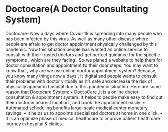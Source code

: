 # Doctocare(A Doctor Consultating System)
Doctocare-
Now a days where Covid-19 is spreading into many people who has been infected by this virus. As well as many other disease where people are afraid to get doctor appointment physically challenged by this pandemic. Now this situation people has wanted an online service to consult with their trusted doctors and get perfect guidance for the specific symptoms , which are they facing . So we planed a website to help them for doctor consultation and appointment to their door steps. You may want to know that , why are we use online doctor appointment system? Because, you know many things now a days , It digital and people wants to consult their problems with doctor virtually as it’s safe and decrease the risk of physically appear in hospital due to this pandemic situation. Here are some reason that Doctocare System: • DoctoCare ,it is a online doctor consultation & appointment system .It helps to people make easy to find out their doctor in nearest location , and book the appointment easily. • Automated scheduling benefits large-scale medical center monetary savings. • It helps us to appoints specialized doctors at home in one click. • It is an optimize phase of medical healthcare to improve patient heath care journey in hospital & clinics
